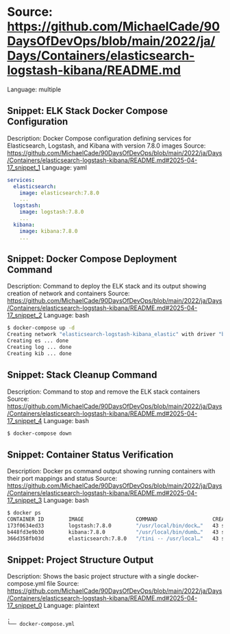 # Source: https://github.com/MichaelCade/90DaysOfDevOps/blob/main/2022/ja/Days/Containers/elasticsearch-logstash-kibana/README.md
Language: multiple

## Snippet: ELK Stack Docker Compose Configuration
Description: Docker Compose configuration defining services for Elasticsearch, Logstash, and Kibana with version 7.8.0 images
Source: https://github.com/MichaelCade/90DaysOfDevOps/blob/main/2022/ja/Days/Containers/elasticsearch-logstash-kibana/README.md#2025-04-17_snippet_1
Language: yaml

```yaml
services:
  elasticsearch:
    image: elasticsearch:7.8.0
    ...
  logstash:
    image: logstash:7.8.0
    ...
  kibana:
    image: kibana:7.8.0
    ...
```

## Snippet: Docker Compose Deployment Command
Description: Command to deploy the ELK stack and its output showing creation of network and containers
Source: https://github.com/MichaelCade/90DaysOfDevOps/blob/main/2022/ja/Days/Containers/elasticsearch-logstash-kibana/README.md#2025-04-17_snippet_2
Language: bash

```bash
$ docker-compose up -d
Creating network "elasticsearch-logstash-kibana_elastic" with driver "bridge"
Creating es ... done
Creating log ... done
Creating kib ... done
```

## Snippet: Stack Cleanup Command
Description: Command to stop and remove the ELK stack containers
Source: https://github.com/MichaelCade/90DaysOfDevOps/blob/main/2022/ja/Days/Containers/elasticsearch-logstash-kibana/README.md#2025-04-17_snippet_4
Language: bash

```bash
$ docker-compose down
```

## Snippet: Container Status Verification
Description: Docker ps command output showing running containers with their port mappings and status
Source: https://github.com/MichaelCade/90DaysOfDevOps/blob/main/2022/ja/Days/Containers/elasticsearch-logstash-kibana/README.md#2025-04-17_snippet_3
Language: bash

```bash
$ docker ps
CONTAINER ID        IMAGE                 COMMAND                  CREATED             STATUS                    PORTS                                                                                            NAMES
173f0634ed33        logstash:7.8.0        "/usr/local/bin/dock…"   43 seconds ago      Up 41 seconds             0.0.0.0:5000->5000/tcp, 0.0.0.0:5044->5044/tcp, 0.0.0.0:9600->9600/tcp, 0.0.0.0:5000->5000/udp   log
b448fd3e9b30        kibana:7.8.0          "/usr/local/bin/dumb…"   43 seconds ago      Up 42 seconds             0.0.0.0:5601->5601/tcp                                                                           kib
366d358fb03d        elasticsearch:7.8.0   "/tini -- /usr/local…"   43 seconds ago      Up 42 seconds (healthy)   0.0.0.0:9200->9200/tcp, 0.0.0.0:9300->9300/tcp                                                   es
```

## Snippet: Project Structure Output
Description: Shows the basic project structure with a single docker-compose.yml file
Source: https://github.com/MichaelCade/90DaysOfDevOps/blob/main/2022/ja/Days/Containers/elasticsearch-logstash-kibana/README.md#2025-04-17_snippet_0
Language: plaintext

```plaintext
.
└── docker-compose.yml
```